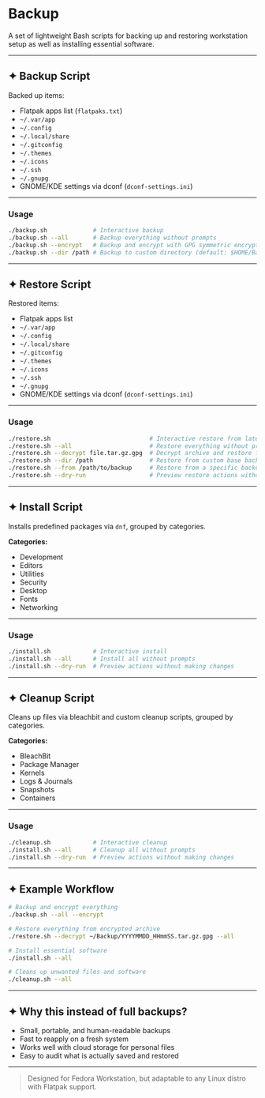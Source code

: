 # Backup

A set of lightweight Bash scripts for backing up and restoring workstation setup as well as installing essential software.

---

## ✦ Backup Script

Backed up items:
- Flatpak apps list (`flatpaks.txt`)
- `~/.var/app`
- `~/.config`
- `~/.local/share`
- `~/.gitconfig`
- `~/.themes`
- `~/.icons`
- `~/.ssh`
- `~/.gnupg`
- GNOME/KDE settings via dconf (`dconf-settings.ini`)

---

### Usage

```bash
./backup.sh             # Interactive backup
./backup.sh --all       # Backup everything without prompts
./backup.sh --encrypt   # Backup and encrypt with GPG symmetric encryption
./backup.sh --dir /path # Backup to custom directory (default: $HOME/Backup)
```

---

## ✦ Restore Script

Restored items:

* Flatpak apps list
* `~/.var/app`
* `~/.config`
* `~/.local/share`
* `~/.gitconfig`
* `~/.themes`
* `~/.icons`
* `~/.ssh`
* `~/.gnupg`
* GNOME/KDE settings via dconf (`dconf-settings.ini`)

---

### Usage

```bash
./restore.sh                            # Interactive restore from latest backup
./restore.sh --all                      # Restore everything without prompts
./restore.sh --decrypt file.tar.gz.gpg  # Decrypt archive and restore from it
./restore.sh --dir /path                # Restore from custom base backup directory
./restore.sh --from /path/to/backup     # Restore from a specific backup directory
./restore.sh --dry-run                  # Preview restore actions without changes
```

---

## ✦ Install Script

Installs predefined packages via `dnf`, grouped by categories.

**Categories:**

* Development
* Editors
* Utilities
* Security
* Desktop
* Fonts
* Networking

---

### Usage

```bash
./install.sh            # Interactive install
./install.sh --all      # Install all without prompts
./install.sh --dry-run  # Preview actions without making changes
```

---

## ✦ Cleanup Script

Cleans up files via bleachbit and custom cleanup scripts, grouped by categories.

**Categories:**

* BleachBit
* Package Manager
* Kernels
* Logs & Journals
* Snapshots
* Containers

---

### Usage

```bash
./cleanup.sh            # Interactive cleanup
./install.sh --all      # Cleanup all without prompts
./install.sh --dry-run  # Preview actions without making changes
```

---

## ✦ Example Workflow

```bash
# Backup and encrypt everything 
./backup.sh --all --encrypt

# Restore everything from encrypted archive
./restore.sh --decrypt ~/Backup/YYYYMMDD_HHmmSS.tar.gz.gpg --all

# Install essential software
./install.sh --all

# Cleans up unwanted files and software
./cleanup.sh --all
```

---

## ✦ Why this instead of full backups?

* Small, portable, and human-readable backups
* Fast to reapply on a fresh system
* Works well with cloud storage for personal files
* Easy to audit what is actually saved and restored

---

> Designed for Fedora Workstation, but adaptable to any Linux distro with Flatpak support.
